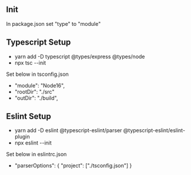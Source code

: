 ## Init
In package.json set "type" to "module" 

## Typescript Setup
- yarn add -D typescript @types/express @types/node
- npx tsc --init

Set below in tsconfig.json
- "module": "Node16",
- "rootDir": "./src"
- "outDir": "./build",

## Eslint Setup
- yarn add -D eslint @typescript-eslint/parser @typescript-eslint/eslint-plugin
- npx eslint --init

Set below in eslintrc.json
- "parserOptions": {
    "project": ["./tsconfig.json"]
}